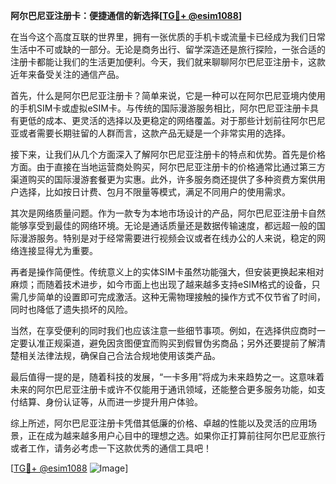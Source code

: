 **阿尔巴尼亚注册卡：便捷通信的新选择[[TG💪+ @esim1088](https://t.me/s/esim1088)]**

在当今这个高度互联的世界里，拥有一张优质的手机卡或流量卡已经成为我们日常生活中不可或缺的一部分。无论是商务出行、留学深造还是旅行探险，一张合适的注册卡都能让我们的生活更加便利。今天，我们就来聊聊阿尔巴尼亚注册卡，这款近年来备受关注的通信产品。

首先，什么是阿尔巴尼亚注册卡？简单来说，它是一种可以在阿尔巴尼亚境内使用的手机SIM卡或虚拟eSIM卡。与传统的国际漫游服务相比，阿尔巴尼亚注册卡具有更低的成本、更灵活的选择以及更稳定的网络覆盖。对于那些计划前往阿尔巴尼亚或者需要长期驻留的人群而言，这款产品无疑是一个非常实用的选择。

接下来，让我们从几个方面深入了解阿尔巴尼亚注册卡的特点和优势。首先是价格方面。由于直接在当地运营商处购买，阿尔巴尼亚注册卡的价格通常比通过第三方渠道购买的国际漫游套餐更为实惠。此外，许多服务商还提供了多种资费方案供用户选择，比如按日计费、包月不限量等模式，满足不同用户的使用需求。

其次是网络质量问题。作为一款专为本地市场设计的产品，阿尔巴尼亚注册卡自然能够享受到最佳的网络环境。无论是通话质量还是数据传输速度，都远超一般的国际漫游服务。特别是对于经常需要进行视频会议或者在线办公的人来说，稳定的网络连接显得尤为重要。

再者是操作简便性。传统意义上的实体SIM卡虽然功能强大，但安装更换起来相对麻烦；而随着技术进步，如今市面上也出现了越来越多支持eSIM格式的设备，只需几步简单的设置即可完成激活。这种无需物理接触的操作方式不仅节省了时间，同时也降低了遗失损坏的风险。

当然，在享受便利的同时我们也应该注意一些细节事项。例如，在选择供应商时一定要认准正规渠道，避免因贪图便宜而购买到假冒伪劣商品；另外还要提前了解清楚相关法律法规，确保自己合法合规地使用该类产品。

最后值得一提的是，随着科技的发展，“一卡多用”将成为未来趋势之一。这意味着未来的阿尔巴尼亚注册卡或许不仅能用于通讯领域，还能整合更多服务功能，如支付结算、身份认证等，从而进一步提升用户体验。

综上所述，阿尔巴尼亚注册卡凭借其低廉的价格、卓越的性能以及灵活的应用场景，正在成为越来越多用户心目中的理想之选。如果你正打算前往阿尔巴尼亚旅行或者工作，请务必考虑一下这款优秀的通信工具吧！

[[TG💪+ @esim1088](https://t.me/s/esim1088) ![Image](https://i.postimg.cc/4NQfJmqS/Snipaste-2025-05-13-00-14-12.png)]